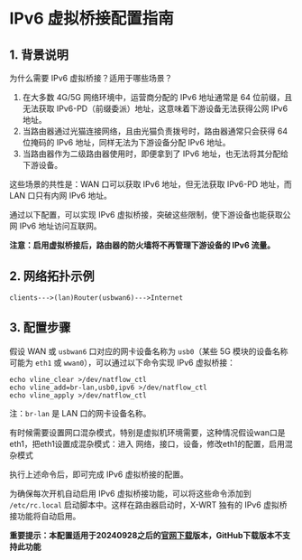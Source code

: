 # IPv6 虚拟桥接配置指南

## 1. 背景说明
为什么需要 IPv6 虚拟桥接？适用于哪些场景？

1. 在大多数 4G/5G 网络环境中，运营商分配的 IPv6 地址通常是 64 位前缀，且无法获取 IPv6-PD（前缀委派）地址，这意味着下游设备无法获得公网 IPv6 地址。
2. 当路由器通过光猫连接网络，且由光猫负责拨号时，路由器通常只会获得 64 位掩码的 IPv6 地址，同样无法为下游设备分配 IPv6 地址。
3. 当路由器作为二级路由器使用时，即便拿到了 IPv6 地址，也无法将其分配给下游设备。

这些场景的共性是：WAN 口可以获取 IPv6 地址，但无法获取 IPv6-PD 地址，而 LAN 口只有内网 IPv6 地址。

通过以下配置，可以实现 IPv6 虚拟桥接，突破这些限制，使下游设备也能获取公网 IPv6 地址访问互联网。

**注意：启用虚拟桥接后，路由器的防火墙将不再管理下游设备的 IPv6 流量。**

## 2. 网络拓扑示例
```
clients--->(lan)Router(usbwan6)--->Internet
```

## 3. 配置步骤
假设 WAN 或 `usbwan6` 口对应的网卡设备名称为 `usb0`（某些 5G 模块的设备名称可能为 `eth1` 或 `wwan0`），可以通过以下命令实现 IPv6 虚拟桥接：
```
echo vline_clear >/dev/natflow_ctl
echo vline_add=br-lan,usb0,ipv6 >/dev/natflow_ctl
echo vline_apply >/dev/natflow_ctl
```
注：`br-lan` 是 LAN 口的网卡设备名称。

有时候需要设置网口混杂模式，特别是虚拟机环境需要，这种情况假设wan口是eth1，把eth1设置成混杂模式：进入 网络，接口，设备，修改eth1的配置，启用混杂模式

执行上述命令后，即可完成 IPv6 虚拟桥接的配置。

为确保每次开机自动启用 IPv6 虚拟桥接功能，可以将这些命令添加到 `/etc/rc.local` 启动脚本中。这样在路由器启动时，X-WRT 独有的 IPv6 虚拟桥接功能将自动启用。

**重要提示：本配置适用于20240928之后的[官网下载](https://downloads.x-wrt.com/rom/)版本，GitHub下载版本不支持此功能**
